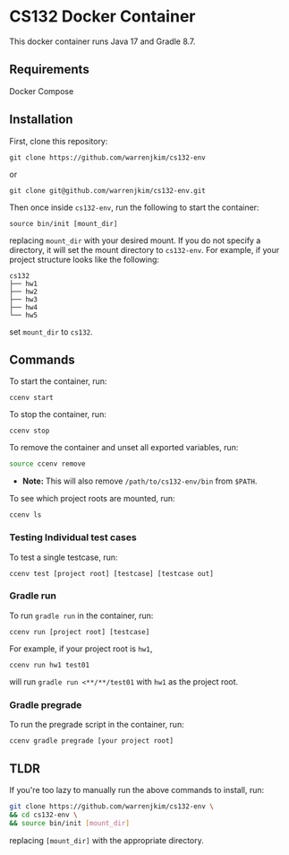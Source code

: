 # CS132 Docker Container
This docker container runs Java 17 and Gradle 8.7.

## Requirements
Docker Compose

## Installation
First, clone this repository:
```console
git clone https://github.com/warrenjkim/cs132-env
```
or
```console
git clone git@github.com/warrenjkim/cs132-env.git
```

Then once inside `cs132-env`, run the following to start the container:
```
source bin/init [mount_dir]
```
replacing `mount_dir` with your desired mount. If you do not specify a
directory, it will set the mount directory to `cs132-env`. For example, if your
project structure looks like the following:
```
cs132
├── hw1
├── hw2
├── hw3
├── hw4
└── hw5
```
set `mount_dir` to `cs132`.

## Commands
To start the container, run:
```
ccenv start
```

To stop the container, run:
```
ccenv stop
```

To remove the container and unset all exported variables, run:
```bash
source ccenv remove
```
* **Note:** This will also remove `/path/to/cs132-env/bin` from `$PATH`.

To see which project roots are mounted, run:
```
ccenv ls
```

### Testing Individual test cases
To test a single testcase, run:
```
ccenv test [project root] [testcase] [testcase out]
```

### Gradle run
To run `gradle run` in the container, run:
```
ccenv run [project root] [testcase]
```

For example, if your project root is `hw1`,
```
ccenv run hw1 test01
```
will run `gradle run <**/**/test01` with `hw1` as the project root.


### Gradle pregrade
To run the pregrade script in the container, run:
```
ccenv gradle pregrade [your project root]
```

## TLDR
If you're too lazy to manually run the above commands to install, run:
```bash
git clone https://github.com/warrenjkim/cs132-env \
&& cd cs132-env \
&& source bin/init [mount_dir]
```
replacing `[mount_dir]` with the appropriate directory.
